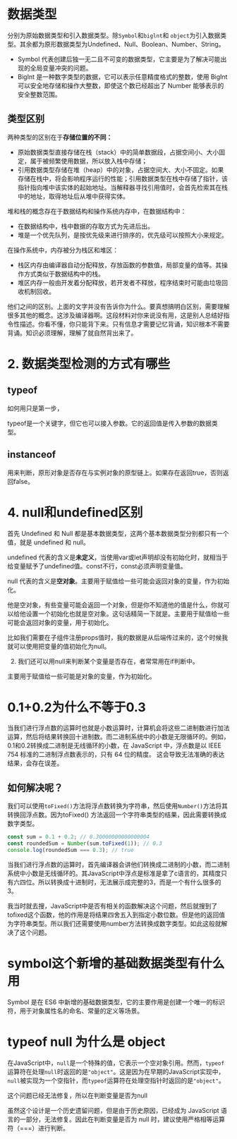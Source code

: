 # 数据类型

分别为原始数据类型和引入数据类型。除`Symbol`和`biglnt`和 `object`为引入数据类型。其余都为原形数据类型为Undefined、Null、Boolean、Number、String。

* Symbol 代表创建后独一无二且不可变的数据类型，它主要是为了解决可能出现的全局变量冲突的问题。
* BigInt 是一种数字类型的数据，它可以表示任意精度格式的整数，使用 BigInt 可以安全地存储和操作大整数，即使这个数已经超出了 Number 能够表示的安全整数范围。

## 类型区别

两种类型的区别在于**存储位置的不同：**

* 原始数据类型直接存储在栈（stack）中的简单数据段，占据空间小、大小固定，属于被频繁使用数据，所以放入栈中存储；
* 引用数据类型存储在堆（heap）中的对象，占据空间大、大小不固定。如果存储在栈中，将会影响程序运行的性能；引用数据类型在栈中存储了指针，该指针指向堆中该实体的起始地址。当解释器寻找引用值时，会首先检索其在栈中的地址，取得地址后从堆中获得实体。

堆和栈的概念存在于数据结构和操作系统内存中，在数据结构中：

* 在数据结构中，栈中数据的存取方式为先进后出。
* 堆是一个优先队列，是按优先级来进行排序的，优先级可以按照大小来规定。

在操作系统中，内存被分为栈区和堆区：

* 栈区内存由编译器自动分配释放，存放函数的参数值，局部变量的值等。其操作方式类似于数据结构中的栈。
* 堆区内存一般由开发着分配释放，若开发者不释放，程序结束时可能由垃圾回收机制回收。



他们之间的区别。上面的文字并没有告诉你为什么。要真想搞明白区别，需要理解很多其他的概念。这涉及编译器啊。这段材料对你来说没有用，这是别人总结好指令性描述。你看不懂，你只能背下来。只有信息才需要记忆背诵，知识根本不需要背诵。知识必须理解，理解了就自然背出来了。



# 2. 数据类型检测的方式有哪些

## typeof

如何用只是第一步，

typeof是一个关键字，但它也可以接入参数。它的返回值是传入参数的数据类型。

## instanceof

用来判断，原形对象是否存在与实例对象的原型链上。如果存在返回true，否则返回false。





# 4. null和undefined区别

首先 Undefined 和 Null 都是基本数据类型，这两个基本数据类型分别都只有一个值，就是 undefined 和 null。

undefined 代表的含义是**未定义**，当使用var或let声明却没有初始化时，就相当于给变量赋予了undefined值。const不行，const必须声明变量值。





null 代表的含义是**空对象**。主要用于赋值给一些可能会返回对象的变量，作为初始化。

他是空对象，有些变量可能会返回一个对象，但是你不知道他的值是什么，你就可以给他设置一个初始化也就是空对象。这句话精简一下就是。主要用于赋值给一些可能会返回对象的变量，用于初始化。





比如我们需要在子组件注册props值时，我的数据是从后端传过来的，这个时候我就可以使用把变量的值初始化为null。

2. 我们还可以用null来判断某个变量是否存在，者常常用在if判断中。



主要用于赋值给一些可能是对象的变量，作为初始化。





# 0.1+0.2为什么不等于0.3

当我们进行浮点数的运算时也就是小数运算时，计算机会将这些二进制数进行加法运算，然后将结果转换回十进制数。而二进制系统中的小数是无限循环的。例如，0.1和0.2转换成二进制是无线循环的小数，在 JavaScript 中，浮点数是以 IEEE 754 标准的二进制浮点数表示的，只有 64 位的精度。 这会导致无法准确的表达结果，会存在误差。

## 如何解决呢？

我们可以使用`toFixed()`方法将浮点数转换为字符串，然后使用`Number()`方法将其转换回浮点数。因为toFixed() 方法返回一个字符串类型的结果，因此需要转换成数字类型。

```js
const sum = 0.1 + 0.2; // 0.30000000000000004
const roundedSum = Number(sum.toFixed(1)); // 0.3
console.log(roundedSum === 0.3); // true
```



当我们进行浮点数的运算时，首先编译器会讲他们转换成二进制的小数，而二进制系统中小数是无线循环的。其JavaScript中浮点是标准是拿了c语言的，其精度只有六四位。所以转换成十进制时，无法展示成完整的3，而是一个有什么很多的3。

我当时就去搜，JavaScript中是否有相关的函数解决这个问题，然后就搜到了tofixed这个函数，他的作用是将结果四舍五入到指定小数位数。但是他的返回值为字符串类型。所以我们还需要使用number方法转换成数字类型。如此这般就解决了这个问题。







# symbol这个新增的基础数据类型有什么用

Symbol 是在 ES6 中新增的基础数据类型，它的主要作用是创建一个唯一的标识符，用于对象属性名的命名、常量的定义等场景。



# typeof null 为什么是 object

在JavaScript中，`null`是一个特殊的值，它表示一个空对象引用。然而，`typeof`运算符在处理`null`时返回的是`"object"`。这是因为在早期的JavaScript实现中，`null`被实现为一个空指针，而`typeof`运算符在处理空指针时返回的是`"object"`。

这个问题已经无法修复，所以在判断变量是否为null

虽然这个设计是一个历史遗留问题，但是由于历史原因，已经成为 JavaScript 语言的一部分，无法修复。因此在判断变量是否为 null 时，建议使用严格相等运算符（===）进行判断。
